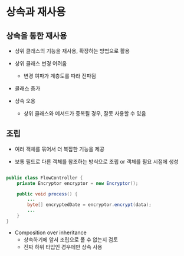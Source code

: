 # 상속과 재사용

## 상속을 통한 재사용
- 상위 클래스의 기능을 재사용, 확장하는 방법으로 활용

- 상위 클래스 변경 어려움
    - 변경 여파가 계층도를 따라 전파됨
- 클래스 증가

- 상속 오용
    - 상위 클래스와 메서드가 중복될 경우, 잘못 사용할 수 있음


## 조립

- 여러 객체를 묶어서 더 복잡한 기능을 제공

- 보통 필드로 다른 객체를 참조하는 방식으로 조립 or 객체를 필요 시점에 생성
```java

public class FlowController {
    private Encryptor encryptor = new Encryptor();

    public void process() {
        ...
        byte[] encryptedDate = encryptor.encrypt(data);
        ...
    }
}

```

- Composition over inheritance
     - 상속하기에 앞서 조립으로 풀 수 없는지 검토
     - 진짜 하위 타입인 경우에만 상속 사용


